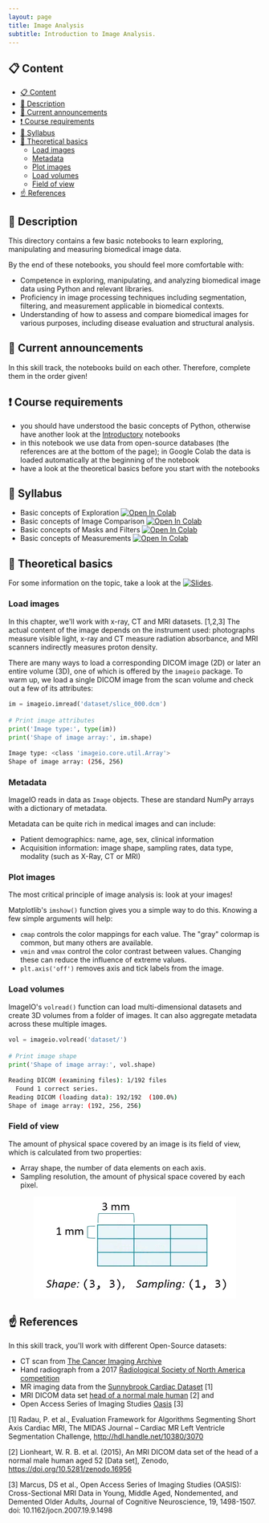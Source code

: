 ```yaml
---
layout: page
title: Image Analysis
subtitle: Introduction to Image Analysis.
---
```


## 📋 Content
- [📋 Content](#-content)
- [📄 Description](#-description)
- [📣 Current announcements](#-current-announcements)
- [❗ Course requirements](#-course-requirements)
- [📒 Syllabus](#-syllabus)
- [📝 Theoretical basics](#-theoretical-basics)
  - [Load images](#load-images)
  - [Metadata](#metadata)
  - [Plot images](#plot-images)
  - [Load volumes](#load-volumes)
  - [Field of view](#field-of-view)
- [☝️ References](#️-references)


## 📄 Description
This directory contains a few basic notebooks to learn exploring, manipulating and measuring biomedical image data.

By the end of these notebooks, you should feel more comfortable with:

- Competence in exploring, manipulating, and analyzing biomedical image data using Python and relevant libraries.
- Proficiency in image processing techniques including segmentation, filtering, and measurement applicable in biomedical contexts.
- Understanding of how to assess and compare biomedical images for various purposes, including disease evaluation and structural analysis.


## 📣 Current announcements
In this skill track, the notebooks build on each other. Therefore, complete them in the order given!


## ❗ Course requirements
- you should have understood the basic concepts of Python, otherwise have another look at the [Introductory](./python_basics.md) notebooks
- in this notebook we use data from open-source databases (the references are at the bottom of the page); in Google Colab the data is loaded automatically at the beginning of the notebook
- have a look at the theoretical basics before you start with the notebooks


## 📒 Syllabus
- Basic concepts of Exploration <a href="https://colab.research.google.com/github/University-Clinic-of-Neuroradiology/python-bootcamp/blob/main/notebooks/ImageAnalysis/01_exploration.ipynb"><img src="https://colab.research.google.com/assets/colab-badge.svg" alt="Open In Colab"/></a>
- Basic concepts of Image Comparison <a href="https://colab.research.google.com/github/University-Clinic-of-Neuroradiology/python-bootcamp/blob/main/notebooks/ImageAnalysis/02_image_comparison.ipynb"><img src="https://colab.research.google.com/assets/colab-badge.svg" alt="Open In Colab"/></a>
- Basic concepts of Masks and Filters <a href="https://colab.research.google.com/github/University-Clinic-of-Neuroradiology/python-bootcamp/blob/main/notebooks/ImageAnalysis/03_masks_and_filters.ipynb"><img src="https://colab.research.google.com/assets/colab-badge.svg" alt="Open In Colab"/></a>
- Basic concepts of Measurements <a href="https://colab.research.google.com/github/University-Clinic-of-Neuroradiology/python-bootcamp/blob/main/notebooks/ImageAnalysis/04_measurements.ipynb"><img src="https://colab.research.google.com/assets/colab-badge.svg" alt="Open In Colab"/></a>


## 📝 Theoretical basics
For some information on the topic, take a look at the [![Slides](https://img.shields.io/badge/Go%20to-slides-pink.svg)](https://raw.githack.com/University-Clinic-of-Neuroradiology/python-bootcamp/main/notebooks/ImageAnalysis/slides/ImageAnalysis.slides.html#/).

### Load images
In this chapter, we'll work with x-ray, CT and MRI datasets. [1,2,3] The actual content of the image depends on the instrument used: photographs measure visible light, x-ray and CT measure radiation absorbance, and MRI scanners indirectly measures proton density.

There are many ways to load a corresponding DICOM image (2D) or later an entire volume (3D), one of which is offered by the `imageio` package. To warm up, we load a single DICOM image from the scan volume and check out a few of its attributes:
```python
im = imageio.imread('dataset/slice_000.dcm')

# Print image attributes
print('Image type:', type(im))
print('Shape of image array:', im.shape)
```
```bash
Image type: <class 'imageio.core.util.Array'>
Shape of image array: (256, 256)
```

### Metadata
ImageIO reads in data as `Image` objects. These are standard NumPy arrays with a dictionary of metadata.

Metadata can be quite rich in medical images and can include:
- Patient demographics: name, age, sex, clinical information
- Acquisition information: image shape, sampling rates, data type, modality (such as X-Ray, CT or MRI)

### Plot images
The most critical principle of image analysis is: look at your images!

Matplotlib's `imshow()` function gives you a simple way to do this. Knowing a few simple arguments will help:
- `cmap` controls the color mappings for each value. The "gray" colormap is common, but many others are available.
- `vmin` and `vmax` control the color contrast between values. Changing these can reduce the influence of extreme values.
- `plt.axis('off')` removes axis and tick labels from the image.

### Load volumes
ImageIO's `volread()` function can load multi-dimensional datasets and create 3D volumes from a folder of images. It can also aggregate metadata across these multiple images.
```python
vol = imageio.volread('dataset/')

# Print image shape
print('Shape of image array:', vol.shape)
```
```bash
Reading DICOM (examining files): 1/192 files
  Found 1 correct series.
Reading DICOM (loading data): 192/192  (100.0%)
Shape of image array: (192, 256, 256)
```

### Field of view
The amount of physical space covered by an image is its field of view, which is calculated from two properties:
- Array shape, the number of data elements on each axis.
- Sampling resolution, the amount of physical space covered by each pixel.

<p align="center">
  <img src="../assets/img/theoretical_basics/shape_sampling.png" />
</p>


## ☝️ References
In this skill track, you'll work with different Open-Source datasets:

- CT scan from [The Cancer Imaging Archive](https://www.cancerimagingarchive.net/about-the-cancer-imaging-archive-tcia/)
- Hand radiograph from a 2017 [Radiological Society of North America competition](https://www.rsna.org/rsnai/ai-image-challenge/rsna-pediatric-bone-age-challenge-2017)
- MR imaging data from the [Sunnybrook Cardiac Dataset](https://www.cardiacatlas.org/sunnybrook-cardiac-data/) [1]
- MRI DICOM data set [head of a normal male human](https://zenodo.org/record/16956#.YFMM5PtKiV5) [2] and 
- Open Access Series of Imaging Studies [Oasis](https://www.oasis-brains.org/) [3]


<a id="1">[1]</a>
Radau, P. et al.,
Evaluation Framework for Algorithms Segmenting Short Axis Cardiac MRI,
The MIDAS Journal – Cardiac MR Left Ventricle Segmentation Challenge, http://hdl.handle.net/10380/3070

<a id="2">[2]</a>
Lionheart, W. R. B. et al. (2015),
An MRI DICOM data set of the head of a normal male human aged 52 [Data set],
Zenodo, https://doi.org/10.5281/zenodo.16956

<a id="3">[3]</a> 
Marcus, DS et al.,
Open Access Series of Imaging Studies (OASIS): Cross-Sectional MRI Data in Young, Middle Aged, Nondemented, and Demented Older Adults,
Journal of Cognitive Neuroscience, 19, 1498-1507. doi: 10.1162/jocn.2007.19.9.1498